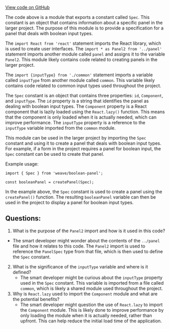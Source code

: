 [View code on GitHub](https://github.com/wandb/weave/weave-js/src/components/Panel2/PanelBoolean/index.ts)

The code above is a module that exports a constant called `Spec`. This constant is an object that contains information about a specific panel in the larger project. The purpose of this module is to provide a specification for a panel that deals with boolean input types. 

The `import React from 'react'` statement imports the React library, which is used to create user interfaces. The `import * as Panel2 from '../panel'` statement imports another module called `panel` and assigns it to the variable `Panel2`. This module likely contains code related to creating panels in the larger project. 

The `import {inputType} from './common'` statement imports a variable called `inputType` from another module called `common`. This variable likely contains code related to common input types used throughout the project. 

The `Spec` constant is an object that contains three properties: `id`, `Component`, and `inputType`. The `id` property is a string that identifies the panel as dealing with boolean input types. The `Component` property is a React component that is lazily loaded using the `React.lazy()` function. This means that the component is only loaded when it is actually needed, which can improve performance. The `inputType` property is a reference to the `inputType` variable imported from the `common` module. 

This module can be used in the larger project by importing the `Spec` constant and using it to create a panel that deals with boolean input types. For example, if a form in the project requires a panel for boolean input, the `Spec` constant can be used to create that panel. 

Example usage:

```
import { Spec } from 'weave/boolean-panel';

const booleanPanel = createPanel(Spec);
```

In the example above, the `Spec` constant is used to create a panel using the `createPanel()` function. The resulting `booleanPanel` variable can then be used in the project to display a panel for boolean input types.
## Questions: 
 1. What is the purpose of the `Panel2` import and how is it used in this code?
   - The smart developer might wonder about the contents of the `../panel` file and how it relates to this code. The `Panel2` import is used to reference the `PanelSpec` type from that file, which is then used to define the `Spec` constant.
2. What is the significance of the `inputType` variable and where is it defined?
   - The smart developer might be curious about the `inputType` property used in the `Spec` constant. This variable is imported from a file called `common`, which is likely a shared module used throughout the project.
3. Why is `React.lazy` used to import the `Component` module and what are the potential benefits?
   - The smart developer might question the use of `React.lazy` to import the `Component` module. This is likely done to improve performance by only loading the module when it is actually needed, rather than upfront. This can help reduce the initial load time of the application.
